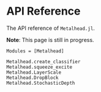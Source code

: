 # API Reference

The API reference of `Metalhead.jl`.

**Note**: This page is still in progress.

```@autodocs
Modules = [Metalhead]
```

```@docs
Metalhead.create_classifier
Metalhead.squeeze_excite
Metalhead.LayerScale
Metalhead.DropBlock
Metalhead.StochasticDepth
```
